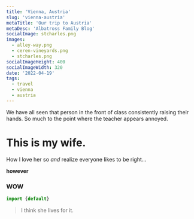 ```yaml
---
title: 'Vienna, Austria'
slug: 'vienna-austria'
metaTitle: 'Our trip to Austria'
metaDesc: 'Albatross Family Blog'
socialImage: stcharles.png
images:
  - alley-way.png
  - ceren-vineyards.png
  - stcharles.png
socialImageHeight: 400
socialImageWidth: 320
date: '2022-04-19'
tags:
  - travel
  - vienna
  - austria
---
```


We have all seen that person in the front of class consistently raising their hands. So much to the point where the teacher appears annoyed.

# This is my wife.

How I love her so *and* realize everyone likes to be right... 

**however** 

### WOW

```js
import {default}
```

> I think she lives for it.